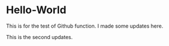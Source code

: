 # Hello-World

This is for the test of Github function. I made some updates here. 

This is the second updates. 
